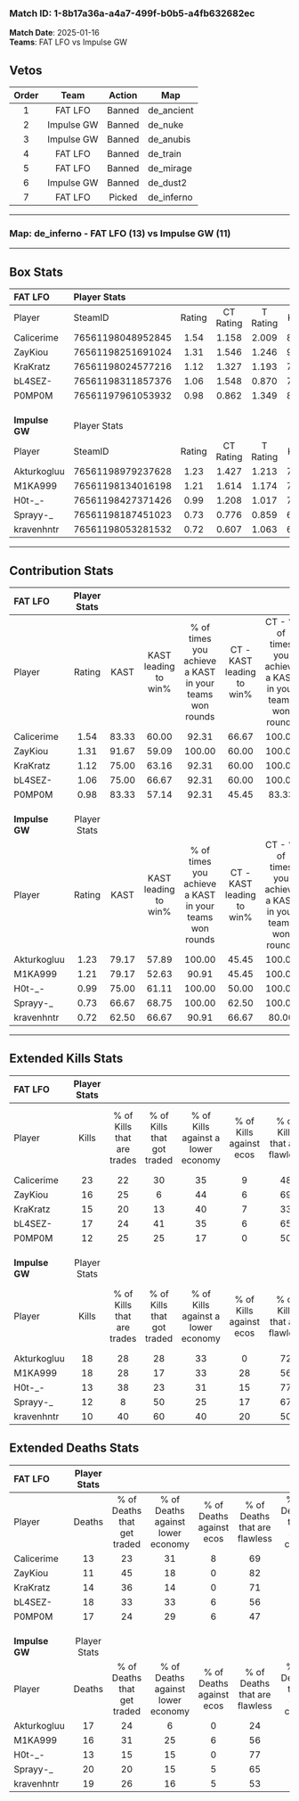 ### Match ID: 1-8b17a36a-a4a7-499f-b0b5-a4fb632682ec  
**Match Date**: 2025-01-16  
**Teams**: FAT LFO vs Impulse GW  

## Vetos  

| Order | Team | Action | Map |
| :---: | :--: | :----: | --- |
| 1 | FAT LFO | Banned | de_ancient |
| 2 | Impulse GW | Banned | de_nuke |
| 3 | Impulse GW | Banned | de_anubis |
| 4 | FAT LFO | Banned | de_train |
| 5 | FAT LFO | Banned | de_mirage |
| 6 | Impulse GW | Banned | de_dust2 |
| 7 | FAT LFO | Picked | de_inferno |

---  

### **Map**: de_inferno - FAT LFO (13) vs Impulse GW (11)  
---  

## Box Stats  

| **FAT LFO**    | Player Stats      |        |           |          |       |      |       |         |        |      |     |
| :- | :- | :-: | :-: | :-: | :-: | :-: | :-: | :-: | :-: | :-: | :-: |
| Player         | SteamID           | Rating | CT Rating | T Rating | KAST  | ADR  | Kills | Assists | Deaths | K/D  | HS% |
| Calicerime     | 76561198048952845 |  1.54  |   1.158   |  2.009   | 83.33 | 99.8 |  23   |    2    |   13   | 1.77 | 52  |
| ZayKiou        | 76561198251691024 |  1.31  |   1.546   |  1.246   | 91.67 | 71.2 |  16   |    4    |   11   | 1.45 | 31  |
| KraKratz       | 76561198024577216 |  1.12  |   1.327   |  1.193   | 75.00 | 79.7 |  15   |    6    |   14   | 1.07 | 66  |
| bL4SEZ-        | 76561198311857376 |  1.06  |   1.548   |  0.870   | 75.00 | 69.4 |  17   |    5    |   18   | 0.94 | 58  |
| P0MP0M         | 76561197961053932 |  0.98  |   0.862   |  1.349   | 83.33 | 65.3 |  12   |   12    |   17   | 0.71 | 33  |
|                |                   |        |           |          |       |      |       |         |        |      |     |
|                |                   |        |           |          |       |      |       |         |        |      |     |
|                |                   |        |           |          |       |      |       |         |        |      |     |
| **Impulse GW** | Player Stats      |        |           |          |       |      |       |         |        |      |     |
| Player         | SteamID           | Rating | CT Rating | T Rating | KAST  | ADR  | Kills | Assists | Deaths | K/D  | HS% |
| Akturkogluu    | 76561198979237628 |  1.23  |   1.427   |  1.213   | 79.17 | 91.0 |  18   |    7    |   17   | 1.06 | 61  |
| M1KA999        | 76561198134016198 |  1.21  |   1.614   |  1.174   | 79.17 | 77.9 |  18   |    7    |   16   | 1.13 | 66  |
| H0t-_-         | 76561198427371426 |  0.99  |   1.208   |  1.017   | 75.00 | 58.4 |  13   |    4    |   13   | 1.00 | 30  |
| Sprayy-_       | 76561198187451023 |  0.73  |   0.776   |  0.859   | 66.67 | 54.9 |  12   |    4    |   20   | 0.60 | 100 |
| kravenhntr     | 76561198053281532 |  0.72  |   0.607   |  1.063   | 62.50 | 66.8 |  10   |   13    |   19   | 0.53 | 60  |
---  

## Contribution Stats  

| **FAT LFO**    | Player Stats |       |                      |                                                        |                           |                                                             |                          |                                                            |
| :- | :-: | :-: | :-: | :-: | :-: | :-: | :-: | :-: |
| Player         |    Rating    | KAST  | KAST leading to win% | % of times you achieve a KAST in your teams won rounds | CT - KAST leading to win% | CT - % of times you achieve a KAST in your teams won rounds | T - KAST leading to win% | T - % of times you achieve a KAST in your teams won rounds |
| Calicerime     |     1.54     | 83.33 |        60.00         |                         92.31                          |           66.67           |                           100.00                            |          54.55           |                           85.71                            |
| ZayKiou        |     1.31     | 91.67 |        59.09         |                         100.00                         |           60.00           |                           100.00                            |          58.33           |                           100.00                           |
| KraKratz       |     1.12     | 75.00 |        63.16         |                         92.31                          |           60.00           |                           100.00                            |          66.67           |                           85.71                            |
| bL4SEZ-        |     1.06     | 75.00 |        66.67         |                         92.31                          |           60.00           |                           100.00                            |          75.00           |                           85.71                            |
| P0MP0M         |     0.98     | 83.33 |        57.14         |                         92.31                          |           45.45           |                            83.33                            |          70.00           |                           100.00                           |
|                |              |       |                      |                                                        |                           |                                                             |                          |                                                            |
|                |              |       |                      |                                                        |                           |                                                             |                          |                                                            |
|                |              |       |                      |                                                        |                           |                                                             |                          |                                                            |
| **Impulse GW** | Player Stats |       |                      |                                                        |                           |                                                             |                          |                                                            |
| Player         |    Rating    | KAST  | KAST leading to win% | % of times you achieve a KAST in your teams won rounds | CT - KAST leading to win% | CT - % of times you achieve a KAST in your teams won rounds | T - KAST leading to win% | T - % of times you achieve a KAST in your teams won rounds |
| Akturkogluu    |     1.23     | 79.17 |        57.89         |                         100.00                         |           45.45           |                           100.00                            |          75.00           |                           100.00                           |
| M1KA999        |     1.21     | 79.17 |        52.63         |                         90.91                          |           45.45           |                           100.00                            |          62.50           |                           83.33                            |
| H0t-_-         |     0.99     | 75.00 |        61.11         |                         100.00                         |           50.00           |                           100.00                            |          75.00           |                           100.00                           |
| Sprayy-_       |     0.73     | 66.67 |        68.75         |                         100.00                         |           62.50           |                           100.00                            |          75.00           |                           100.00                           |
| kravenhntr     |     0.72     | 62.50 |        66.67         |                         90.91                          |           66.67           |                            80.00                            |          66.67           |                           100.00                           |
---  

## Extended Kills Stats  

| **FAT LFO**    | Player Stats |                            |                            |                                    |                         |                              |                                 |                                       |                    |           |
| :- | :-: | :-: | :-: | :-: | :-: | :-: | :-: | :-: | :-: | :-: |
| Player         |    Kills     | % of Kills that are trades | % of Kills that got traded | % of Kills against a lower economy | % of Kills against ecos | % of Kills that are flawless | % of Kills that are close duels | % of Kills that are assisted by flash | Pistol Round Kills | AWP Kills |
| Calicerime     |      23      |             22             |             30             |                 35                 |            9            |              48              |                0                |                  13                   |         0          |     2     |
| ZayKiou        |      16      |             25             |             6              |                 44                 |            6            |              69              |               13                |                   0                   |         5          |     3     |
| KraKratz       |      15      |             20             |             13             |                 40                 |            7            |              33              |                7                |                   0                   |         0          |     2     |
| bL4SEZ-        |      17      |             24             |             41             |                 35                 |            6            |              65              |               12                |                   0                   |         0          |     1     |
| P0MP0M         |      12      |             25             |             25             |                 17                 |            0            |              50              |                8                |                   0                   |         0          |     0     |
|                |              |                            |                            |                                    |                         |                              |                                 |                                       |                    |           |
|                |              |                            |                            |                                    |                         |                              |                                 |                                       |                    |           |
|                |              |                            |                            |                                    |                         |                              |                                 |                                       |                    |           |
| **Impulse GW** | Player Stats |                            |                            |                                    |                         |                              |                                 |                                       |                    |           |
| Player         |    Kills     | % of Kills that are trades | % of Kills that got traded | % of Kills against a lower economy | % of Kills against ecos | % of Kills that are flawless | % of Kills that are close duels | % of Kills that are assisted by flash | Pistol Round Kills | AWP Kills |
| Akturkogluu    |      18      |             28             |             28             |                 33                 |            0            |              72              |               11                |                  11                   |         0          |     1     |
| M1KA999        |      18      |             28             |             17             |                 33                 |           28            |              56              |               11                |                   6                   |         0          |     0     |
| H0t-_-         |      13      |             38             |             23             |                 31                 |           15            |              77              |                0                |                   0                   |         4          |     2     |
| Sprayy-_       |      12      |             8              |             50             |                 25                 |           17            |              67              |                8                |                   8                   |         0          |     1     |
| kravenhntr     |      10      |             40             |             60             |                 40                 |           20            |              50              |               10                |                   0                   |         1          |     1     |
## Extended Deaths Stats  

| **FAT LFO**    | Player Stats |                             |                                   |                          |                               |                            |                           |               |
| :- | :-: | :-: | :-: | :-: | :-: | :-: | :-: | :-: |
| Player         |    Deaths    | % of Deaths that get traded | % of Deaths against lower economy | % of Deaths against ecos | % of Deaths that are flawless | % of Deaths that are close | % of Deaths while blinded | Deaths to AWP |
| Calicerime     |      13      |             23              |                31                 |            8             |              69               |             8              |             8             |       0       |
| ZayKiou        |      11      |             45              |                18                 |            0             |              82               |             0              |             0             |       1       |
| KraKratz       |      14      |             36              |                14                 |            0             |              71               |             21             |            14             |       1       |
| bL4SEZ-        |      18      |             33              |                33                 |            6             |              56               |             6              |             0             |       2       |
| P0MP0M         |      17      |             24              |                29                 |            6             |              47               |             6              |             6             |       1       |
|                |              |                             |                                   |                          |                               |                            |                           |               |
|                |              |                             |                                   |                          |                               |                            |                           |               |
|                |              |                             |                                   |                          |                               |                            |                           |               |
| **Impulse GW** | Player Stats |                             |                                   |                          |                               |                            |                           |               |
| Player         |    Deaths    | % of Deaths that get traded | % of Deaths against lower economy | % of Deaths against ecos | % of Deaths that are flawless | % of Deaths that are close | % of Deaths while blinded | Deaths to AWP |
| Akturkogluu    |      17      |             24              |                 6                 |            0             |              24               |             18             |             0             |       0       |
| M1KA999        |      16      |             31              |                25                 |            6             |              56               |             6              |             0             |       2       |
| H0t-_-         |      13      |             15              |                15                 |            0             |              77               |             0              |             0             |       1       |
| Sprayy-_       |      20      |             20              |                15                 |            5             |              65               |             0              |             5             |       2       |
| kravenhntr     |      19      |             26              |                16                 |            5             |              53               |             11             |            11             |       0       |
